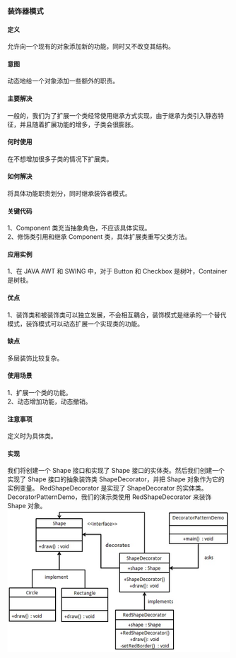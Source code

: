 ### 装饰器模式    

#### 定义
允许向一个现有的对象添加新的功能，同时又不改变其结构。    

#### 意图          
动态地给一个对象添加一些额外的职责。

#### 主要解决   
一般的，我们为了扩展一个类经常使用继承方式实现，由于继承为类引入静态特征，并且随着扩展功能的增多，子类会很膨胀。

####  何时使用      
在不想增加很多子类的情况下扩展类。      

#### 如何解决       
将具体功能职责划分，同时继承装饰者模式。

#### 关键代码
1、Component 类充当抽象角色，不应该具体实现。        
2、修饰类引用和继承 Component 类，具体扩展类重写父类方法。          

#### 应用实例      
1、在 JAVA AWT 和 SWING 中，对于 Button 和 Checkbox 是树叶，Container 是树枝。         

#### 优点         
1、装饰类和被装饰类可以独立发展，不会相互耦合，装饰模式是继承的一个替代模式，装饰模式可以动态扩展一个实现类的功能。         

#### 缺点     
多层装饰比较复杂。     

#### 使用场景      
1、扩展一个类的功能。       
2、动态增加功能，动态撤销。

#### 注意事项       
定义时为具体类。

#### 实现     
我们将创建一个 Shape 接口和实现了 Shape 接口的实体类。然后我们创建一个实现了 Shape 接口的抽象装饰类 ShapeDecorator，并把 Shape 对象作为它的实例变量。
RedShapeDecorator 是实现了 ShapeDecorator 的实体类。
DecoratorPatternDemo，我们的演示类使用 RedShapeDecorator 来装饰 Shape 对象。      
![Alt text](./images/decorator_pattern.jpg)